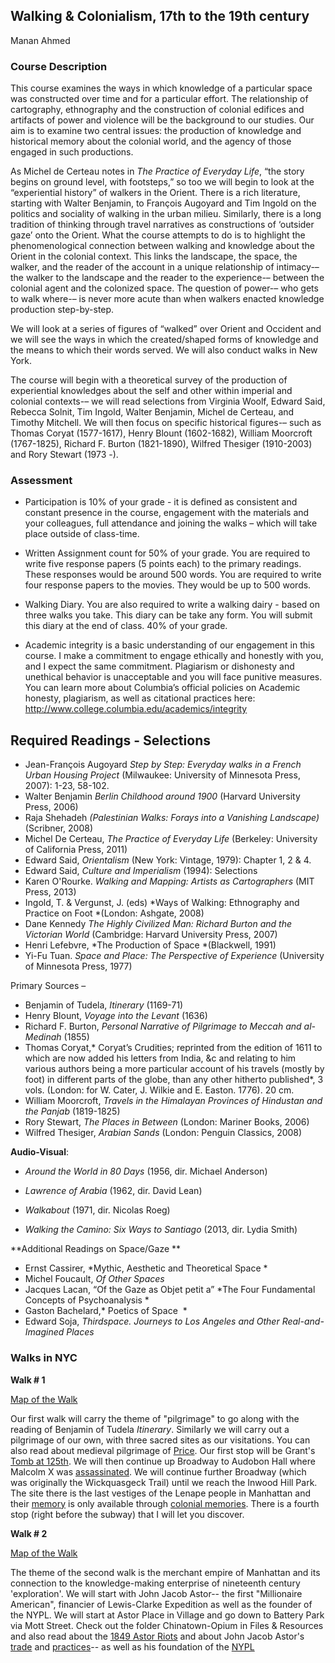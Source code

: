 ## Walking & Colonialism, 17th to the 19th century
Manan Ahmed

 
### Course Description

This course examines the ways in which knowledge of a particular space was constructed over time and for a particular effort. The relationship of cartography, ethnography and the construction of colonial edifices and artifacts of power and violence will be the background to our studies. Our aim is to examine two central issues: the production of knowledge and historical memory about the colonial world, and the agency of those engaged in such productions.

As Michel de Certeau notes in *The Practice of Everyday Life*, “the story begins on ground level, with footsteps,” so too we will begin to look at the “experiential history” of walkers in the Orient. There is a rich literature, starting with Walter Benjamin, to François Augoyard and Tim Ingold on the politics and sociality of walking in the urban milieu. Similarly, there is a long tradition of thinking through travel narratives as constructions of ‘outsider gaze’ onto the Orient. What the course attempts to do is to highlight the phenomenological connection between walking and knowledge about the Orient in the colonial context. This links the landscape, the space, the walker, and the reader of the account in a unique relationship of intimacy-– the walker to the landscape and the reader to the experience-– between the colonial agent and the colonized space. The question of power-– who gets to walk where-– is never more acute than when walkers enacted knowledge production step-by-step.

We will look at a series of figures of “walked” over Orient and Occident and we will see the ways in which the created/shaped forms of knowledge and the means to which their words served. We will also conduct walks in New York.

The course will begin with a theoretical survey of the production of experiential knowledges about the self and other within imperial and colonial contexts-– we will read selections from Virginia Woolf, Edward Said, Rebecca Solnit, Tim Ingold, Walter Benjamin, Michel de Certeau, and Timothy Mitchell. We will then focus on specific historical figures-– such as Thomas Coryat (1577-1617), Henry Blount (1602-1682), William Moorcroft (1767-1825), Richard F. Burton (1821-1890), Wilfred Thesiger (1910-2003) and Rory Stewart (1973 -).


### Assessment
* Participation is 10% of your grade - it is defined as consistent and constant presence in the course, engagement with the materials and your colleagues, full attendance and joining the walks – which will take place outside of class-time.

* Written Assignment count for 50% of your grade. You are required to write five response papers (5 points each) to the  primary readings. These responses would be around 500 words. You are required to write four response papers to the movies. They would be up to 500 words.

* Walking Diary. You are also required to write a walking dairy - based on three walks you take. This diary can be take any form. You will submit this diary at the end of class. 40% of your grade.

* Academic integrity is a basic understanding of our engagement in this course. I make a commitment to engage ethically and honestly with you, and I expect the same commitment. Plagiarism or dishonesty and unethical behavior is unacceptable and you will face punitive measures.  You can learn more about Columbia’s official policies on Academic honesty, plagiarism, as well as citational practices here: http://www.college.columbia.edu/academics/integrity

 
## Required Readings - Selections

* Jean-François Augoyard *Step by Step: Everyday walks in a French Urban Housing Project* (Milwaukee: University of Minnesota Press, 2007): 1-23, 58-102.
* Walter Benjamin *Berlin Childhood around 1900* (Harvard University Press, 2006)
* Raja Shehadeh *(Palestinian Walks: Forays into a Vanishing Landscape)* (Scribner, 2008)
* Michel De Certeau, *The Practice of Everyday Life* (Berkeley: University of California Press, 2011)
* Edward Said, *Orientalism* (New York: Vintage, 1979): Chapter 1, 2 & 4.
* Edward Said, *Culture and Imperialism*  (1994): Selections
* Karen O'Rourke. *Walking and Mapping: Artists as Cartographers* (MIT Press, 2013)
* Ingold, T. & Vergunst, J. (eds) *Ways of Walking: Ethnography and Practice on Foot *(London: Ashgate, 2008)
* Dane Kennedy *The Highly Civilized Man: Richard Burton and the Victorian World* (Cambridge: Harvard University Press, 2007)
* Henri Lefebvre, *The Production of Space *(Blackwell, 1991)
* Yi-Fu Tuan. *Space and Place: The Perspective of Experience* (University of Minnesota Press, 1977)

Primary Sources –

* Benjamin of Tudela, *Itinerary* (1169-71)
* Henry Blount, *Voyage into the Levant* (1636)
* Richard F. Burton, *Personal Narrative of Pilgrimage to Meccah and al-Medinah* (1855)
* Thomas Coryat,* Coryat’s Crudities; reprinted from the edition of 1611 to which are now added his letters from India, &c and relating to him various authors being a more particular account of his travels (mostly by foot) in different parts of the globe, than any other hitherto published*, 3 vols. (London: for W. Cater, J. Wilkie and E. Easton. 1776). 20 cm.
* William Moorcroft, *Travels in the Himalayan Provinces of Hindustan and the Panjab* (1819-1825)
* Rory Stewart, *The Places in Between* (London: Mariner Books, 2006)
* Wilfred Thesiger, *Arabian Sands* (London: Penguin Classics, 2008)

**Audio-Visual**:

* *Around the World in 80 Days* (1956, dir. Michael Anderson)
* *Lawrence of Arabia* (1962, dir. David Lean)

* *Walkabout* (1971, dir. Nicolas Roeg)

* *Walking the Camino: Six Ways to Santiago* (2013, dir. Lydia Smith)

​**Additional Readings on Space/Gaze ** 

* Ernst Cassirer, *Mythic, Aesthetic and Theoretical Space * 
* Michel Foucault, *Of Other Spaces  *
* Jacques Lacan, “Of the Gaze as Objet petit a” *The Four Fundamental Concepts of Psychoanalysis * 
* Gaston Bachelard,* Poetics of Space  *
* Edward Soja, *Thirdspace. Journeys to Los Angeles and Other Real-and-Imagined Places*


### Walks in NYC

**Walk # 1**

[Map of the Walk](https://www.google.com/maps/d/edit?mid=zs6KOaeSfSdE.knkxMvFBQ7MI&usp=sharing)

Our first walk will carry the theme of "pilgrimage" to go along with the reading of Benjamin of Tudela *Itinerary*. Similarly we will carry out a pilgrimage of our own, with three sacred sites as our visitations. You can also read about medieval pilgrimage of [Price](http://www.bl.uk/onlinegallery/sacredtexts/mparis.html). Our first stop will be Grant's [Tomb at 125th](http://www.nyc-architecture.com/HAR/HAR008.htm). We will then continue up Broadway to Audobon Hall where Malcolm X was [assassinated](http://maap.columbia.edu/place/240). We will continue further Broadway (which was originally the Wickquasgeck Trail) until we reach the Inwood Hill Park. The site there is the last vestiges of the Lenape people in Manhattan and their [memory](http://myinwood.net/the-indian-caves-of-inwood-hill-park/) is only available through [colonial memories](http://myinwood.net/inwoods-indian-life-reservation/). There is a fourth stop (right before the subway) that I will let you discover. 


**Walk # 2**

[Map of the Walk](https://www.google.com/maps/d/edit?mid=zs6KOaeSfSdE.kPq8MdRZWIuc&usp=sharing)

The theme of the second walk is the merchant empire of Manhattan and its connection to the knowledge-making enterprise of nineteenth century 'exploration'. We will start with John Jacob Astor-- the first "Millionaire American", financier of Lewis-Clarke Expedition as well as the founder of the NYPL. We will start at Astor Place in Village and go down to Battery Park via Mott Street. Check out the folder Chinatown-Opium in Files & Resources and also read about the [1849 Astor Riots](https://en.wikipedia.org/wiki/Astor_Place_Riot) and about John Jacob Astor's [trade](http://www.historynet.com/john-jacob-astor-wealthy-merchant-and-fur-trader.htm) and [practices](http://www.washingtonpost.com/entertainment/books/astoria--john-jacob-astor-and-thomas-jeffersons-lost-pacific-empire-by-peter-stark/2014/03/21/61c53796-a2dd-11e3-a5fa-55f0c77bf39c_story.html)-- as well as his foundation of the [NYPL](http://www.nypl.org/help/about-nypl/history)


